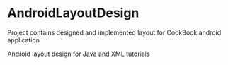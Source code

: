 AndroidLayoutDesign
===================

Project contains designed and implemented layout for CookBook android application


Android layout design for Java and XML tutorials
